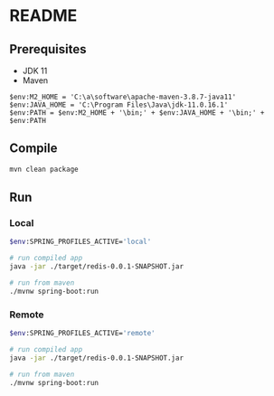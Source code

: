 # README

## Prerequisites

- JDK 11
- Maven

```
$env:M2_HOME = 'C:\a\software\apache-maven-3.8.7-java11'
$env:JAVA_HOME = 'C:\Program Files\Java\jdk-11.0.16.1'
$env:PATH = $env:M2_HOME + '\bin;' + $env:JAVA_HOME + '\bin;' + $env:PATH
```

## Compile

```bash
mvn clean package
```

## Run

### Local

```bash
$env:SPRING_PROFILES_ACTIVE='local'

# run compiled app
java -jar ./target/redis-0.0.1-SNAPSHOT.jar

# run from maven
./mvnw spring-boot:run
```

### Remote

```bash
$env:SPRING_PROFILES_ACTIVE='remote'

# run compiled app
java -jar ./target/redis-0.0.1-SNAPSHOT.jar

# run from maven
./mvnw spring-boot:run
```

